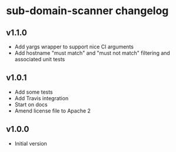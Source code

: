 # sub-domain-scanner changelog

## v1.1.0
* Add yargs wrapper to support nice CI arguments
* Add hostname "must match" and "must not match" filtering and associated unit tests

## v1.0.1
* Add some tests
* Add Travis integration
* Start on docs
* Amend license file to Apache 2

## v1.0.0
* Initial version
